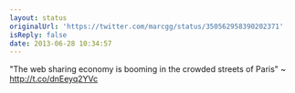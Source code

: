 ```yaml
---
layout: status
originalUrl: 'https://twitter.com/marcgg/status/350562958390202371'
isReply: false
date: 2013-06-28 10:34:57
---
```


"The web sharing economy is booming in the crowded streets of Paris" ~ http://t.co/dnEeyq2YVc
